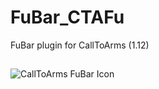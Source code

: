 # FuBar_CTAFu
FuBar plugin for CallToArms (1.12)

## 
![CallToArms FuBar Icon](https://i.imgur.com/iGR4Msq.png)
